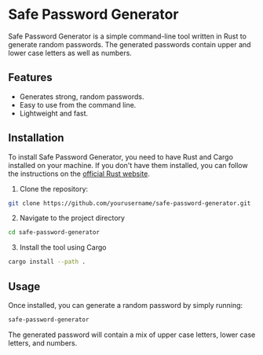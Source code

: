 # Safe Password Generator

Safe Password Generator is a simple command-line tool written in Rust to generate random passwords. The generated passwords contain upper and lower case letters as well as numbers.

## Features

- Generates strong, random passwords.
- Easy to use from the command line.
- Lightweight and fast.

## Installation

To install Safe Password Generator, you need to have Rust and Cargo installed on your machine. If you don't have them installed, you can follow the instructions on the [official Rust website](https://www.rust-lang.org/tools/install).

1. Clone the repository:

```sh
git clone https://github.com/yourusername/safe-password-generator.git
```

2. Navigate to the project directory
```sh
cd safe-password-generator
```

3. Install the tool using Cargo
```sh
cargo install --path .
```

## Usage

Once installed, you can generate a random password by simply running:

```sh
safe-password-generator
```

The generated password will contain a mix of upper case letters, lower case letters, and numbers.
